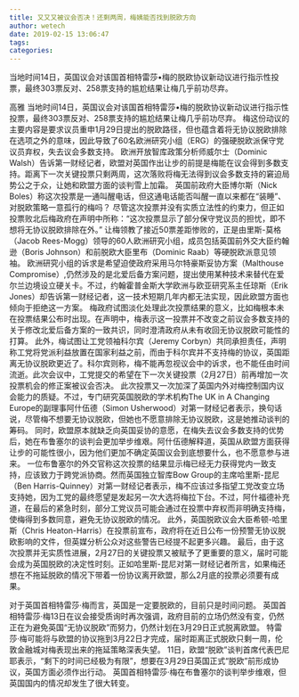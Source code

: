 ```yaml
---
title: 又又又被议会否决！还剩两周，梅姨能否找到脱欧方向
author: wetech
date: 2019-02-15 13:06:47
tags: 
categories: 
---
```

当地时间14日，英国议会对该国首相特雷莎•梅的脱欧协议新动议进行指示性投票，最终303票反对、258票支持的尴尬结果让梅几乎前功尽弃。
<!-- more -->
高雅
当地时间14日，英国议会对该国首相特雷莎•梅的脱欧协议新动议进行指示性投票，最终303票反对、258票支持的尴尬结果让梅几乎前功尽弃。
梅这份动议的主要内容是要求议员重申1月29日提出的脱欧路径，但也蕴含着将无协议脱欧排除在选项之外的意味，因此导致了60名欧洲研究小组（ERG）的强硬脱欧派保守党议员弃权，失去议会多数支持。
欧洲开放智库政策分析师威尔士（Dominic Walsh）告诉第一财经记者，欧盟对英国作出让步的前提是梅能在议会得到多数支持。距离下一次关键投票只剩两周，这次落败将梅无法得到议会多数支持的窘迫局势公之于众，让她和欧盟方面的谈判雪上加霜。
英国前政府大臣博尔斯（Nick Boles）称这次投票是一通叫醒电话，但这通电话能否叫醒一直以来都在“装睡”、对脱欧策略一意孤行的梅吗？
尽管这次投票并没有实质立法性的约束力，但正如投票败北后梅政府在声明中所称：“这次投票显示了部分保守党议员的担忧，即不想将无协议脱欧排除在外。”
让梅领教了接近50票差距惨败的，正是由里斯-莫格（Jacob Rees-Mogg）领导的60人欧洲研究小组，成员包括英国前外交大臣约翰逊（Boris Johnson）和前脱欧大臣里布（Dominic Raab）等硬脱欧派意见领袖。
欧洲研究小组的诉求是希望迫使政府采用马尔特豪斯妥协方案（Malthouse Compromise）,仍然涉及的是北爱后备方案问题，提出使用某种技术来替代在爱尔兰边境设立硬关卡。不过，约翰霍普金斯大学欧洲与欧亚研究系主任琼斯（Erik Jones）却告诉第一财经记者，这一技术短期几年内都无法实现，因此欧盟方面也倾向于拒绝这一方案。
梅政府试图淡化处理此次投票结果的意义，比如梅根本未在投票结果公布时出现。在声明中，梅表示这一投票并不改变之前议会多数支持的关于修改北爱后备方案的一致共识，同时澄清政府从未有收回无协议脱欧可能性的打算。
此外，梅试图让工党领袖科尔宾（Jeremy Corbyn）共同承担责任，声明称工党将党派利益放置在国家利益之前，而由于科尔宾并不支持梅的协议，英国距离无协议脱欧更近了。科尔宾则称，梅不能再忽视议会中的诉求，也不能任由时间流逝。此次会议中，工党提交的希望在下一次关键投票（2月27日）前再增加一次投票机会的修正案被议会否决。
此次投票又一次加深了英国内外对梅控制国内议会能力的质疑。不过，专门研究英国脱欧的学术机构The UK in A Changing Europe的副理事阿什伍德（Simon Usherwood）对第一财经记者表示，换句话说，尽管梅不想要无协议脱欧，但她也不愿意排除无协议脱欧，这是她推动谈判的筹码。
同时，欧盟原本就缺乏向英国妥协的意愿，在梅失去议会多数支持的优势后，她在布鲁塞尔的谈判会更加举步维艰。阿什伍德解释道，英国从欧盟方面获得让步的可能性很小，因为他们更加不确定英国议会到底想要什么，也不愿意参与进来。
一位布鲁塞尔的外交官称这次投票的结果显示梅已经无力获得党内一致支持，应该致力于跨党派协商。然而英国独立智库Bow Group的主席哈里斯-昆尼（Ben Harris-Quinney）对第一财经记者表示，梅不应该过多指望工党改变立场支持她，因为工党的最终愿望是发起另一次大选将梅拉下台。不过，阿什福德补充道，在最后的紧急时刻，部分工党议员可能会通过在投票中弃权而非明确支持梅，使梅得到多数同意，避免无协议脱欧的情况。
此外，英国脱欧议会大臣希顿-哈里斯（Chris Heaton-Harris）在投票前宣布，政府将在近日公布一份预警无协议脱欧影响的文件，但英媒分析公众对这些警告已经提不起更多兴趣。
最后，由于这次投票并无实质性进展，2月27日的关键投票又被赋予了更重要的意义，届时可能会成为英国脱欧的决定性时刻。正如哈里斯-昆尼对第一财经记者所言，如果梅还想在不拖延脱欧的情况下带着一份协议离开欧盟，那么2月底的投票必须要有成果。
 
 
对于英国首相特雷莎·梅而言，英国是一定要脱欧的，目前只是时间问题。
英国首相特雷莎·梅13日在议会接受质询时再次强调，政府目前的立场仍然没有变，仍然正在为避免英国“无协议脱欧”而努力，仍然计划在3月29日正式脱离欧盟。
特雷莎·梅可能将与欧盟的协议拖到3月22日才完成，届时距离正式脱欧只剩一周，伦敦金融城对梅表现出来的拖延策略深表失望。
11日，欧盟“脱欧”谈判首席代表巴尼耶表示，“剩下的时间已经极为有限”，想要在3月29日英国正式“脱欧”前形成协议，英国方面必须作出行动。
英国首相特雷莎·梅在布鲁塞尔的谈判举步维艰，但英国国内的情况却发生了很大转变。
